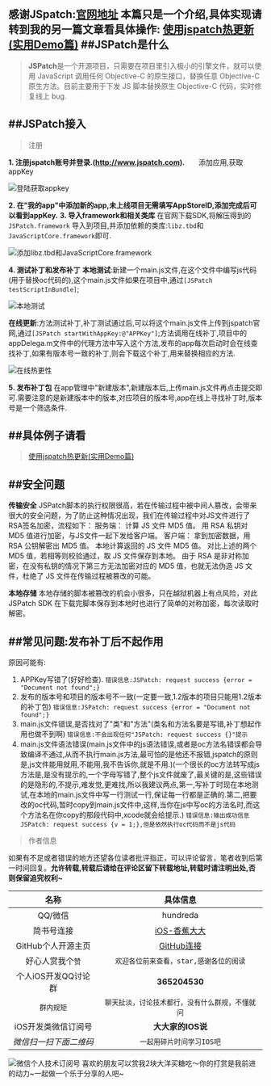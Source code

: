 感谢JSpatch:[官网地址](http://jspatch.com/)
本篇只是一个介绍,具体实现请转到我的另一篇文章看具体操作:
[使用jspatch热更新(实用Demo篇)](http://www.jianshu.com/p/19d198dfccaf)
##JSPatch是什么
---
>**JSPatch**是一个开源项目，只需要在项目里引入极小的引擎文件，就可以使用 JavaScript 调用任何 Objective-C 的原生接口，替换任意 Objective-C 原生方法。目前主要用于下发 JS 脚本替换原生 Objective-C 代码，实时修复线上 bug.

##JSPatch接入
---
>注册

**1. 注册jspatch账号并登录.(http://www.jspatch.com).**
      添加应用,获取appKey

![登陆获取appkey](http://upload-images.jianshu.io/upload_images/1730495-2c48aa2e9670ec46.gif?imageMogr2/auto-orient/strip)

**2. 在"我的app"中添加新的app,未上线项目无需填写AppStoreID,添加完成后可以看到appKey.**
**3. 导入framework和相关类库**
在官网下载SDK,将解压得到的  `JSPatch.framework`  导入到项目,并添加依赖的类库:`libz.tbd`和`JavaScriptCore.framework`即可.

![添加libz.tbd和JavaScriptCore.framework](http://upload-images.jianshu.io/upload_images/1730495-9d5713b8ed321b9b.png?imageMogr2/auto-orient/strip%7CimageView2/2/w/1240)


**4. 测试补丁和发布补丁**
**本地测试**:新建一个main.js文件,在这个文件中编写js代码(用于替换oc代码的),这个main.js文件如果在项目中,通过`[JSPatch testScriptInBundle]`;

![本地测试](http://upload-images.jianshu.io/upload_images/1730495-b7d343fcb6f73c0d.png?imageMogr2/auto-orient/strip%7CimageView2/2/w/1240)

**在线更新**:方法测试补丁,补丁测试通过后,可以将这个main.js文件上传到jspatch官网,通过``[JSPatch startWithAppKey:@"APPKey"]``;方法调用在线补丁,项目中的appDelega.m文件中的代理方法中写入这个方法,发布的app每次启动时会在线查找补丁,如果有版本号一致的补丁,则会下载这个补丁,用来替换相应的方法.

![在线热更性](http://upload-images.jianshu.io/upload_images/1730495-48ed042e9a926c8f.gif?imageMogr2/auto-orient/strip)

**5. 发布补丁包**
 在app管理中"新建版本",新建版本后,上传main.js文件再点击提交即可.需要注意的是新建版本中的版本,对应项目的版本号,app在线上寻找补丁时,版本号是一个筛选条件.

##具体例子请看
---
>[使用jspatch热更新(实用Demo篇)](http://www.jianshu.com/p/19d198dfccaf)

##安全问题
---
**传输安全**
JSPatch脚本的执行权限很高，若在传输过程中被中间人篡改，会带来很大的安全问题，为了防止这种情况出现，我们在传输过程中对JS文件进行了RSA签名加密，流程如下：
服务端：
计算 JS 文件 MD5 值。
用 RSA 私钥对 MD5 值进行加密，与JS文件一起下发给客户端。
客户端：
拿到加密数据，用 RSA 公钥解密出 MD5 值。
本地计算返回的 JS 文件 MD5 值。
对比上述的两个 MD5 值，若相等则校验通过，取 JS 文件保存到本地。
由于 RSA 是非对称加密，在没有私钥的情况下第三方无法加密对应的 MD5 值，也就无法伪造 JS 文件，杜绝了 JS 文件在传输过程被篡改的可能。

**本地存储**
本地存储的脚本被篡改的机会小很多，只在越狱机器上有点风险，对此 JSPatch SDK 在下载完脚本保存到本地时也进行了简单的对称加密，每次读取时解密。

##常见问题:发布补丁后不起作用
---
原因可能有:
1. APPKey写错了(好好检查).
`错误信息:JSPatch: request success {error = "Document not found";}`
2. 发布的版本号和项目的版本号不一致(一定要一致,1.2版本的项目只能用1.2版本的补丁包)
`错误信息:JSPatch: request success {error = "Document not found";}`
3. main.js文件错误,是否找对了"类"和"方法"(类名和方法名要是写错,补丁想起作用也做不到啊)
`错误信息:不会出现任何"JSPatch: request success {}"提示`
4. main.js文件语法错误(main.js文件中的js语法错误,或者是oc方法名错误都会导致编译不通过,从而不执行main.js方法,最可怕的是他还不报错,jspatch的原则是,js文件能用就用,不能用,我不告诉你,就是不用.)(一个很长的oc方法转写成js方法是,是没有提示的,一个字母写错了,整个js文件就废了,最关键的是,这些错误的是隐形的,不提示,难发觉,更难找,所以我建议两点,第一,写补丁时现在本地测试,在本地的main.js文件中写一行测试一行,保证每一行都是正确的.第二,把要改的oc代码,暂时copy到main.js文件中,这样,当你在js中写oc的方法名时,而这个方法名在你copy的那段代码中,xcode就会给提示.)
`错误信息:输出成功信息JSPatch: request success {v = 1;},但是依然执行oc代码而不是js代码`

>作者信息

如果有不足或者错误的地方还望各位读者批评指正，可以评论留言，笔者收到后第一时间回复。**允许转载,转载后请给在评论区留下转载地址,转载时请注明出处,否则保留追究权利~**

|名称|具体信息|
|:--:|:--:|
|QQ/微信|hundreda |
|简书号连接|[iOS-香蕉大大](http://www.jianshu.com/users/a3ae6d7c68b6/latest_articles)|
|GitHub个人开源主页|[GitHub连接](https://github.com/OneHundredSir)|
|好心人赏我个`赞`|`欢迎各位前来查看，star,感谢各位的阅读`|
|个人iOS开发QQ讨论群|**365204530**|
|`群内规矩`|`聊天扯淡，讨论技术都行，没有什么群规，不懂就问`|
|iOS开发类微信订阅号|**大大家的IOS说**|
|*微信扫一扫下面二维码* |`一起用碎片时间学习IOS吧`|


![微信个人技术订阅号](http://upload-images.jianshu.io/upload_images/1730495-755d908f00d77cf8.gif?imageMogr2/auto-orient/strip)
喜欢的朋友可以赏我2块大洋买糖吃～你的打赏是我前进的动力~一起做一个乐于分享的人吧~
